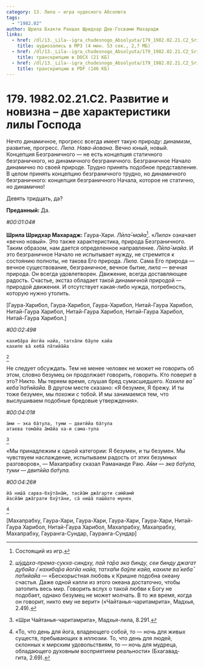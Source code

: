 ```yaml
---
category: 13. Лила — игра чудесного Абсолюта
tags:
  - "1982.02"
author: Шрила Бхакти Ракшак Шридхар Дев-Госвами Махарадж
links:
  - href: /dl/13._Lila--igra_chudesnogo_Absolyuta/179_1982.02.21.C2_SridharMj_Razvitie_i_novizna_%E2%80%93_dve_harakteristiki_lily_Gospoda.mp3
    title: аудиозапись в MP3 (4 мин. 53 сек., 2,7 МБ)
  - href: /dl/13._Lila--igra_chudesnogo_Absolyuta/179_1982.02.21.C2_SridharMj_Razvitie_i_novizna_-_dve_harakteristiki_lily_Gospoda.docx
    title: транскрипцию в DOCX (21 КБ)
  - href: /dl/13._Lila--igra_chudesnogo_Absolyuta/179_1982.02.21.C2_SridharMj_Razvitie_i_novizna_-_dve_harakteristiki_lily_Gospoda.pdf
    title: транскрипцию в PDF (146 КБ)
---
```


# 179. 1982.02.21.C2. Развитие и новизна – две характеристики лилы Господа

Нечто динамичное, прогресс всегда имеет такую природу: динамизм, развитие, прогресс. *Лила*. *Нава-йована*. Вечно юный, новый. Концепция Безграничного — не есть концепция статичного безграничного, но динамичного безграничного. Безграничное Начало динамично по своей природе. Трудно принять подобное представление. В целом принять концепцию безграничного трудно, но динамичного безграничного: концепция безграничного Начала, которое не статично, но динамично!

Девять тридцать, да?

**Преданный:** Да.

*#00:01:04#*

**Шрила Шридхар Махарадж:** Гаура-Хари. *Лӣла̄-майа*[^_ftn1]. «*Лила*» означает «вечно новый». Это также характеристика, природа Безграничного. Таким образом, нам дается определенное направление. *Лӣла̄-майа*. И это безграничное Начало не испытывает нужду, не стремится к состоянию полноты, не такова Его природа. *Лила*. Сама Его природа — вечное существование, безграничное, вечное бытие, *лила* — вечная природа. Он всегда удовлетворен. Движение, всегда доставляющее радость. Счастье, экстаз обладает такой динамичной природой — природой движения. И отсутствует какая-либо нужда, потребность, которую нужно утолить.

[Гаура-Харибол, Гаура-Харибол, Гаура-Харибол, Нитай-Гаура Харибол, Нитай-Гаура Харибол, Нитай-Гаура Харибол, Нитай-Гаура Харибол, Нитай-Гаура Харибол.]

*#00:02:49#*

    кахиба̄ра йогйа найа, татха̄пи ба̄уле кайа
    кахиле ва̄ кеба̄ па̄тийа̄йа
[^_ftn2]

Не следует обсуждать. Тем не менее человек не может не говорить об этом, словно безумец он продолжает говорить, говорить. Кто поверит в это? Никто. Мы теряем время, слушая бред сумасшедшего. *Кахиле ва̄ кеба̄ па̄тийа̄йа.* В другом месте сказано: «Я безумен, Я брежу. И ты тоже безумен, мы похожи с тобой. И мы занимаемся тем, что выслушиваем подобные бредовые утверждения».

*#00:04:01#*

    а̄ми — эка ба̄тула, туми — двитӣйа ба̄тула
    атаева тома̄йа а̄ма̄йа ха-и сама-тула
[^_ftn3]

«Мы принадлежим к одной категории: Я безумен, и ты безумен. Мы чувствуем наслаждение, испытываем радость от этих безумных разговоров», — Махапрабху сказал Рамананде Раю. *А̄ми — эка ба̄тула, туми — двитӣйа ба̄тула.*

*#00:04:26#*

    йа̄ ниш́а̄ сарва-бхӯта̄на̄м̇, тасйа̄м̇ джа̄гарти сам̇йамӣ
    йасйа̄м̇ джа̄грати бхӯта̄ни, са̄ ниш́а̄ паш́йато мунех̣
[^_ftn4]

[Махапрабху, Гаура-Хари, Гаура-Хари, Гаура-Хари, Гаура-Хари, Нитай-Гаура Харибол, Нитай-Гаура Харибол, Махапрабху, Махапрабху, Махапрабху, Гауранга-Сундар, Гауранга-Сундар]



[^_ftn1]: Состоящий из игр.

[^_ftn2]: *ш́уддха-према-сукха-синдху, па̄и та̄ра эка бинду, сеи бинду джагат д̣уба̄йа / кахиба̄ра йогйа найа, татха̄пи ба̄уле кайа, кахиле ва̄ кеба̄ па̄тийа̄йа* — «Бескорыстная любовь к Кришне подобна океану счастья. Даже одной капли из этого океана достаточно, чтобы затопить весь мир. Говорить вслух о такой любви к Богу не подобает, однако безумец не может молчать. В то же время, когда он говорит, никто ему не верит» («Чайтанья-чаритамрита», Мадхья, 2.49).

[^_ftn3]: «Шри Чайтанья-чаритамрита», Мадхья-лила, 8.291.

[^_ftn4]: «То, что день для йога, владеющего собой, то — ночь для живых существ, пребывающих в иллюзии. То, что день для людей, склонных к мирским удовольствиям, то — ночь для мудреца, обладающего духовным восприятием реальности» (Бхагавад-гита, 2.69).

